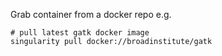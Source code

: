 Grab container from a docker repo
e.g. 
```
# pull latest gatk docker image
singularity pull docker://broadinstitute/gatk
```
